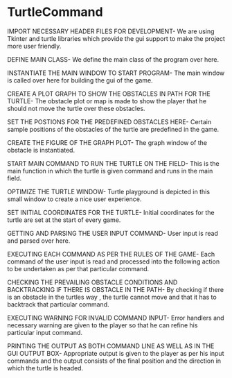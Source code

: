 # TurtleCommand
IMPORT NECESSARY HEADER FILES FOR DEVELOPMENT-
We are using Tkinter and turtle libraries which provide the gui support to make the project more user friendly.

DEFINE MAIN CLASS-
We define the main class of the program over here.

INSTANTIATE THE MAIN WINDOW TO START PROGRAM-
The main window is called over here for building the gui of the game.

CREATE A PLOT GRAPH TO SHOW THE OBSTACLES IN PATH FOR THE TURTLE-
The obstacle plot or map is made to show the player that he should not move the turtle over these obstacles.

SET THE POSTIONS FOR THE PREDEFINED OBSTACLES HERE-
Certain sample positions of the obstacles of the turtle are predefined in the game.

        
CREATE THE FIGURE OF THE GRAPH PLOT-
The graph window of the obstacle is instantiated.


START MAIN COMMAND TO RUN THE TURTLE ON THE FIELD-
This is the main function in which the turtle is given command and runs in the main field.

        

OPTIMIZE THE TURTLE WINDOW-
Turtle playground is depicted in this small window to create a nice user experience.
        

SET INITIAL COORDINATES FOR THE TURTLE-
Initial coordinates for the turtle are set at the start of every game.
        

GETTING AND PARSING THE USER INPUT COMMAND-
User input is read and parsed over here.
        

EXECUTING EACH COMMAND AS PER THE RULES OF THE GAME-
Each command of the user input is read and processed into the following action to be undertaken as per that particular command.
        

CHECKING THE PREVAILING OBSTACLE CONDITIONS AND BACKTRACKING IF THERE IS OBSTACLE IN THE PATH-
By checking if there is an obstacle in the turtles way , the turtle cannot move and that it has to backtrack that particular command.
        

EXECUTING WARNING FOR INVALID COMMAND INPUT-
Error handlers and necessary warning are given to the player so that he can refine his particular input command.
       
        
PRINTING THE OUTPUT AS BOTH COMMAND LINE AS WELL AS IN THE GUI OUTPUT BOX-
Appropriate output is given to the player as per his input commands and the output consists of the final position and the direction in which the turtle is headed. 
